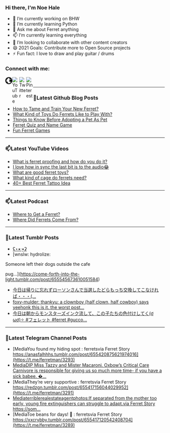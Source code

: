 ### Hi there, I'm Noe Hale

- 🔭 I’m currently working on BHW
- 🌱 I’m currently learning Python
- 💬 Ask me about Ferret anything
- 📫 I’m currently learning everything
- 🔭 I’m looking to collaborate with other content creators
- 😄 2021 Goals: Contribute more to Open Source projects
- ⚡ Fun fact: I love to draw and play guitar / drums

### Connect with me:

[<img align="left" alt="ferretvoice.com" width="22px" src="https://raw.githubusercontent.com/iconic/open-iconic/master/svg/globe.svg" />](https://ferretvoice.com)
[<img align="left" alt="YouTube" width="22px" src="https://cdn.jsdelivr.net/npm/simple-icons@v3/icons/youtube.svg" />](https://www.youtube.com/channel/UCk665XTfaMLVwFVWUmgnDiw)
[<img align="left" alt="Twitter" width="22px" src="https://cdn.jsdelivr.net/npm/simple-icons@v3/icons/twitter.svg" />](https://twitter.com/voiceferret)
[<img align="left" alt="Pinterest" width="22px" src="https://cdn.jsdelivr.net/npm/simple-icons@v3/icons/pinterest.svg" />](https://www.pinterest.com/voiceferret/)

<br />

---
### 🔭Latest Github Blog Posts
<!-- GITHUB:START -->
- [How to Tame and Train Your New Ferret?](http://noehale.github.io/how-to-tame-and-train-your-new-ferret/)
- [What Kind of Toys Do Ferrets Like to Play With?](http://noehale.github.io/what-kind-of-toys-do-ferrets-like-to-play-with/)
- [Things to Know Before Adopting a Pet As Pet](http://noehale.github.io/things-to-know-before-adopting-a-pet-as-pet/)
- [Ferret Quiz and Name Game](http://noehale.github.io/ferret-quiz/)
- [Fun Ferret Games](http://noehale.github.io/fun-ferret-games/)
<!-- GITHUB:END -->
---
### 📫Latest YouTube Videos

<!-- YOUTUBE:START -->
- [What is ferret proofing and how do you do it?](https://www.youtube.com/watch?v=81Syh_DJBQQ)
- [I love how in sync the last bit is to the audio😂](https://www.youtube.com/watch?v=WHBeGHwSlGY)
- [What are good ferret toys?](https://www.youtube.com/watch?v=tPxRilBzc0s)
- [What kind of cage do ferrets need?](https://www.youtube.com/watch?v=xzz6hC3sR5A)
- [40+ Best Ferret Tattoo Idea](https://www.youtube.com/watch?v=KIKqduR6Xcs)
<!-- YOUTUBE:END -->

---
### 📫Latest Podcast

<!-- PODCAST:START -->
- [Where to Get a Ferret?](https://anchor.fm/ferretvoice/episodes/Where-to-Get-a-Ferret-erurfu)
- [Where Did Ferrets Come From?](https://anchor.fm/ferretvoice/episodes/Where-Did-Ferrets-Come-From-eruq8g)
<!-- PODCAST:END -->
---
### 📝Latest Tumblr Posts

<!-- TUMBLR:START -->
- [ʢ⋆•·̬•ʡ](https://come-forth-into-the-light.tumblr.com/post/655590764342132736)
- [wnslw:
hydrolize:

Someone left their dogs outside the cafe

pug...](https://come-forth-into-the-light.tumblr.com/post/655545673610051584)
- [今日は帰りに忘れずローソンさんで当選したどらもっち交換してこなければ・・・(...](https://come-forth-into-the-light.tumblr.com/post/655522885188894720)
- [foxy-mulder:
thankyu:
a clownboy (half clown, half cowboy) says yeehonk
this is it. the worst post...](https://come-forth-into-the-light.tumblr.com/post/655500156005990400)
- [今日は朝からモンスターズインク流して、この子たちの色付けしてく(ơ ωơ)✧
#フェレット #ferret #gucco...](https://come-forth-into-the-light.tumblr.com/post/655454926136279040)
<!-- TUMBLR:END -->
---
### 📝Latest Telegram Channel Posts

<!-- TELEGRAM:START -->
- [MediaYou found my hiding spot : ferretsvia Ferret Story https://anasfalhhhs.tumblr.com/post/655420875621974016](https://t.me/ferretman/3293)
- [MediaDIP Miss Tazzy and Mister Macaroni. Oxbow’s Critical Care Carnivore is responsible for giving us so much more time- if you have a sick babee. �...](https://t.me/ferretman/3292)
- [MediaThey’re very supportive : ferretsvia Ferret Story https://redzgn.tumblr.com/post/655417156044029952](https://t.me/ferretman/3291)
- [Mediaterriblerealestateagentphotos:If separated from the mother too early, young fire extinguishers can struggle to adapt.via Ferret Story https://som...](https://t.me/ferretman/3290)
- [MediaToe beans for days! 🐾 : ferretsvia Ferret Story https://xxcrybby.tumblr.com/post/655417120542408704](https://t.me/ferretman/3289)
<!-- TELEGRAM:END -->
